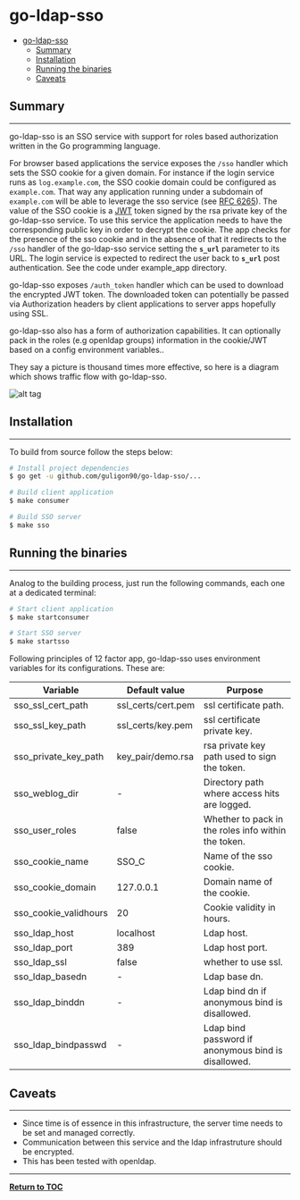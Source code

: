 # go-ldap-sso

<!-- TOC -->

- [go-ldap-sso](#go-ldap-sso)
    - [Summary](#summary)
    - [Installation](#installation)
    - [Running the binaries](#running-the-binaries)
    - [Caveats](#caveats)

<!-- /TOC -->

## Summary
------------------
go-ldap-sso is an SSO service with support for roles based authorization written in the Go programming language. 

For browser based applications the service exposes the `/sso` handler which sets the SSO cookie for a given domain. For instance if the login service runs as `log.example.com`, the SSO cookie domain could be configured as `example.com`. That way any application running under a subdomain of `example.com` will be able to leverage the sso service (see [RFC 6265](https://tools.ietf.org/html/rfc6265#page-6)). The value of the SSO cookie is a [JWT](https://jwt.io/) token signed by the rsa private key of the go-ldap-sso service. To use this service the application needs to have the corresponding public key in order to decrypt the cookie. The app checks for the presence of the sso cookie and in the absence of that it redirects to the `/sso` handler of the go-ldap-sso service setting the **`s_url`** parameter to its URL. The login service is expected to redirect the user back to **`s_url`** post authentication. See the code under example_app directory.

go-ldap-sso exposes `/auth_token` handler which can be used to download the encrypted JWT token. The downloaded token can potentially be passed via Authorization headers by client applications to server apps hopefully using SSL.

go-ldap-sso also has a form of authorization capabilities. It can optionally pack in the roles (e.g openldap groups) information in the cookie/JWT based on a config environment variables..

They say a picture is thousand times more effective, so here is a diagram which shows traffic flow with go-ldap-sso.

![alt tag](https://docs.google.com/drawings/d/1blQbqjT4lb0nu_lX-WO2OaQPvhg5I2pF0LvPZnQ9ywA/pub?w=960&h=720)

## Installation
-------------------
To build from source follow the steps below: 

```bash
# Install project dependencies
$ go get -u github.com/guligon90/go-ldap-sso/...

# Build client application
$ make consumer

# Build SSO server
$ make sso
```

## Running the binaries
-------------------

Analog to the building process, just run the following commands, each one at a dedicated terminal:

```bash
# Start client application
$ make startconsumer

# Start SSO server
$ make startsso
```

Following principles of 12 factor app, go-ldap-sso uses environment variables for its configurations. These are:

| Variable      | Default value | Purpose |
|---------------|--------------|------------|
| sso_ssl_cert_path  |  ssl_certs/cert.pem | ssl certificate path. |
| sso_ssl_key_path  |ssl_certs/key.pem   | ssl certificate private key. |
| sso_private_key_path  | key_pair/demo.rsa  | rsa private key path used to sign the token. |
| sso_weblog_dir  |  - | Directory path where access hits are logged. |
| sso_user_roles  | false  | Whether to pack in the roles info within the token. |
| sso_cookie_name  | SSO_C  | Name of the sso cookie. |
| sso_cookie_domain  | 127.0.0.1  | Domain name of the cookie. |
| sso_cookie_validhours  | 20  | Cookie validity in hours. |
| sso_ldap_host  | localhost  | Ldap host. |
| sso_ldap_port  | 389  | Ldap host port. |
| sso_ldap_ssl  | false  | whether to use ssl. |
| sso_ldap_basedn  | - | Ldap base dn. |
| sso_ldap_binddn  | - | Ldap bind dn if anonymous bind is disallowed. |
| sso_ldap_bindpasswd  | - | Ldap bind password if anonymous bind is disallowed. |

## Caveats
------------------
* Since time is of essence in this infrastructure, the server time needs to be set and managed correctly.
* Communication between this service and the ldap infrastruture should be encrypted.
* This has been tested with openldap.

---

[**Return to TOC**](#go-ldap-sso)
